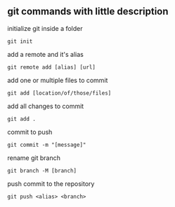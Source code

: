 ## git commands with little description

initialize git inside a folder

```
git init
```

add a remote and it's alias

```
git remote add [alias] [url]
```

add one or multiple files to commit

```
git add [location/of/those/files]
```

add all changes to commit

```
git add .
```

commit to push

```
git commit -m "[message]"
```

rename git branch

```
git branch -M [branch]
```

push commit to the repository

```
git push <alias> <branch>
```
